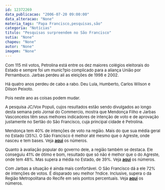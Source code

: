 ```yaml
---
id: 12372269
data_publicacao: "2006-07-20 09:00:00"
data_alteracao: "None"
materia_tags: "Papa Francisco,pesquisas,são"
categoria: "Notícias"
titulo: "Pesquisas surpreendem no São Francisco"
sutia: "None"
chapeu: "None"
autor: "None"
imagem: "None"
---
```

<p><FONT size=2></p>
<p><P>Com 115 mil votos, Petrolina está entre os dez maiores colégios eleitorais do Estado e sempre foi um munic?pio complicado para a aliança União por Pernambuco. Jarbas perdeu ali as eleições de 1998 e 2002.</P></p>
<p><P>Há quatro anos perdeu de cabo a rabo. Deu Lula, Humberto, Carlos Wilson e Dilson Peixoto.</P></p>
<p><P>Pois neste ano as coisas podem mudar. </P></p>
<p><P>A pesquisa JC/Vox Populi, cujos resultados estão sendo divulgados ao longo desta semana pelo Jornal do Commercio, mostra que Mendonça Filho e Jarbas Vasconcelos têm seus melhores indicadores de intenção de voto e de aprovação justamente no Sertão do São Francisco, cuja principal cidade é Petrolina.</P></p>
<p><P>Mendonça tem 40% de intenções de voto na região. Mais do que sua média geral no Estado (35%). O São Francisco é melhor até mesmo que o Agreste, onde nasceu e tem bases. Veja <B><A href=\"https://jc3.uol.com.br/especiais/eleicoes2006/2006/07/15/not_249.php\">aqui</A></B> os números.</P><FONT size=2></p>
<p><P>Quanto à avaliação popular do governo dele, a região também se destaca. Ele conseguiu 41% de ótimo e bom, resultado que só não é melhor que o do Agreste, onde tem 48%. Mas supera a média no Estado, de 39%. Veja <B><A href=\"https://jc3.uol.com.br/especiais/eleicoes2006/2006/07/19/not_280.php\">aqui</A></B> os números.</P><FONT size=2></p>
<p><P>Com Jarbas a situação é ainda mais confortável. O São Francisco dá a ele 72% de intenções de votos. É disparado seu melhor ?ndice. Inclusive, supera o da Região Metropolitana do Recife em seis pontos percentuais. Veja <B><A href=\"https://jc3.uol.com.br/especiais/eleicoes2006/2006/07/17/not_261.php\">aqui</A></B> os números.</P></FONT></FONT></FONT> </p>
